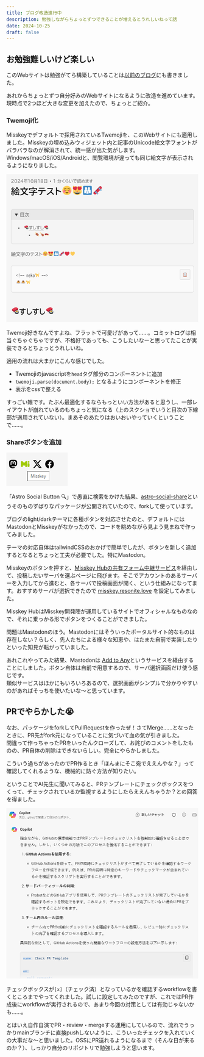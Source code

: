 ```yaml
---
title: ブログ改造進行中
description: 勉強しながらちょっとずつできることが増えるとうれしいねって話
date: 2024-10-25
draft: false
---
```


## お勉強難しいけど楽しい
このWebサイトは勉強がてら構築していることは[以前のブログ](/blog/first-commit)にも書きました。

あれからちょっとずつ自分好みのWebサイトになるように改造を進めています。現時点で2つほど大きな変更を加えたので、ちょっとご紹介。

### Twemoji化

Misskeyでデフォルトで採用されているTwemojiを、このWebサイトにも適用しました。Misskeyの埋め込みウィジェット内と記事のUnicode絵文字フォントがバラバラなのが解消されて、統一感が出た気がします。  
Windows/macOS/iOS/Androidと、閲覧環境が違っても同じ絵文字が表示されるようになりました。

![絵文字のテスト画面](image.png)

Twemoji好きなんですよね、フラットで可愛げがあって……。コミットログは相当ぐちゃぐちゃですが、不格好であっても、こうしたいなーと思ってたことが実装できるとちょっとうれしいね。  

適用の流れは大まかにこんな感じでした。
- Twemojiのjavascriptを`head`タグ部分のコンポーネントに追加
- `twemoji.parse(document.body);` となるようにコンポーネントを修正
- 表示をcssで整える

すっごい雑です。たぶん最適化するならもっといい方法があると思うし、一部レイアウトが崩れているのもちょっと気になる（上のスクショでいうと目次の下線部が適用されていない）。まあそのあたりはおいおいやっていくということで……。

### Shareボタンを追加

![blog/projectページに設置した各種SNSへの共有ボタン。ホバーすると色が変わる](image-1.png)

「Astro Social Button 🔍」で愚直に検索をかけた結果、[astro-social-share](https://github.com/silent1mezzo/astro-social-share)というそのものずばりなパッケージが公開されていたので、forkして使っています。  

ブログのlight/darkテーマに各種ボタンを対応させたのと、デフォルトにはMastodonとMisskeyがなかったので、コードを眺めながら見よう見まねで作ってみました。

テーマの対応自体はtailwindCSSのおかげで簡単でしたが、ボタンを新しく追加するとなるとちょっと工夫が必要でした。特にMastodon。

Misskeyのボタンを押すと、[Misskey Hubの共有フォーム中継サービス](https://misskey-hub.net/ja/docs/for-users/features/share-form/#misskey-hub%E3%81%AE%E5%85%B1%E6%9C%89%E3%83%95%E3%82%A9%E3%83%BC%E3%83%A0%E4%B8%AD%E7%B6%99%E3%82%B5%E3%83%BC%E3%83%93%E3%82%B9%E3%81%AB%E3%81%A4%E3%81%84%E3%81%A6)を経由して、投稿したいサーバを選ぶページに飛びます。そこでアカウントのあるサーバーを入力してから進むと、各サーバで投稿画面が開く、という仕組みになってます。おすすめサーバが選択できたので [misskey.resonite.love](https://misskey.resonite.love/) を設定してみました。

Misskey HubはMisskey開発陣が運用しているサイトでオフィシャルなものなので、それに乗っかる形でボタンをつくることができました。

問題はMastodonのほう。Mastodonにはそういったポータルサイト的なものは存在しない？らしく、先人たちによる様々な知恵や、はたまた自前で実装したりといった知見が転がっていました。

あれこれやってみた結果、Mastodonは [Add to Any](https://www.addtoany.com/)というサービスを経由することにしました。ボタン自体は自前で用意するので、サーバ選択画面だけ使う感じです。  
類似サービスはほかにもいろいろあるので、選択画面がシンプルで分かりやすいのがあればそっちを使いたいな～と思っています。

## PRでやらかした😭

なお、パッケージをforkしてPullRequestを作ったぜ！さてMerge……となったときに、PR先がfork元になっていることに気づいて血の気が引きました。  
間違って作っちゃったPRをいったんクローズして、お詫びのコメントをしたものの、PR自体の削除はできないらしい。完全にやらかしました。  

こういう過ちがあったのでPR作るとき「ほんまにそこ宛でええんやな？」って確認してくれるような、機械的に防ぐ方法が知りたい。

ということでAI先生に聞いてみると、PRテンプレートにチェックボックスをつくって、チェックされているか監視するようにしたらええんちゃうか？との回答を得ました。  

![Copilotの画面。どうでもいいけど中華フォントなの気になる](image-2.png)

チェックボックスが`[x]`（チェック済）となっているかを確認するworkflowを書くところまでやってくれました。試しに設定してみたのですが、これではPR作成後にworkflowが実行されるので、あまり今回の対策としては有効じゃないかも……。  

とはいえ自作自演でPR・review・mergeする運用にしているので、流れでうっかりmainブランチに直接pushしないように、こういったチェックを入れていくの大事だな～と思いました。OSSにPR送れるようになるまで（そんな日が来るのか？）、しっかり自分のリポジトリで勉強しようと思います。